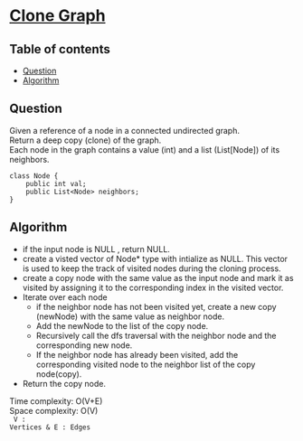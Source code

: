 # [Clone Graph](https://leetcode.com/problems/clone-graph/)

## Table of contents

- [Question](#question)
- [Algorithm](#algorithm)

## Question
Given a reference of a node in a connected undirected graph.</br>
Return a deep copy (clone) of the graph.</br>
Each node in the graph contains a value (int) and a list (List[Node]) of its neighbors.</br>
```
class Node {
    public int val;
    public List<Node> neighbors;
}
```

## Algorithm
- if the input node is NULL , return NULL.
- create a visted vector of Node* type with intialize as NULL. This vector is used to keep the track of visited nodes during the cloning process.
- create a copy node with the same value as the input node and mark it as visited by assigning it to the corresponding index in the visited vector.
- Iterate over each node
    - if the neighbor node has not been visited yet, create a new copy (newNode) with the same value as neighbor node.
    - Add the newNode to the list of the copy node.
    - Recursively call the dfs traversal with the neighbor node and the corresponding new node.
    - If the neighbor node has already been visited, add the corresponding visited node to the neighbor list of the copy node(copy).
- Return the copy node.

Time complexity: O(V+E) </br>
Space complexity: O(V) </br>
<code> V : Vertices & E : Edges </code>


